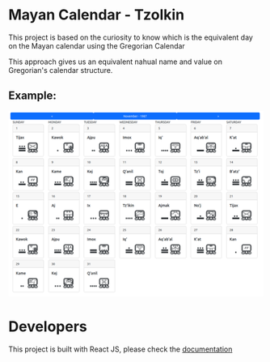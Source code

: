# Mayan Calendar - Tzolkin

This project is based on the curiosity to know which is the equivalent day on the Mayan calendar using the Gregorian Calendar

This approach gives us an equivalent nahual name and value on Gregorian's calendar structure. 

## Example: 

![Calendar](/img/calendar.png)

# Developers

This project is built with React JS, please check the [documentation](README.REACT.md)